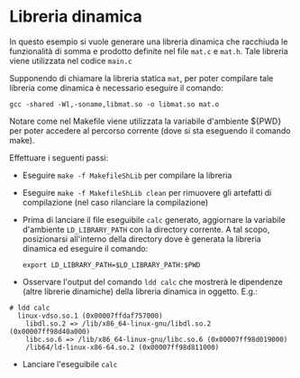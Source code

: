 # Libreria dinamica

In questo esempio si vuole generare una libreria dinamica che racchiuda le funzionalità di somma e prodotto definite nel file ``mat.c`` e ``mat.h``. Tale libreria viene utilizzata nel codice ``main.c``

Supponendo di chiamare la libreria statica ``mat``, per poter compilare tale libreria come dinamica è necessario eseguire il comando:

```gcc -shared -Wl,-soname,libmat.so -o libmat.so mat.o```

Notare come nel Makefile viene utilizzata la variabile d'ambiente ${PWD} per poter accedere al percorso corrente (dove si sta eseguendo il comando make).

Effettuare i seguenti passi:

- Eseguire ``make -f MakefileShLib`` per compilare la libreria
- Eseguire ``make -f MakefileShLib clean`` per rimuovere gli artefatti di compilazione (nel caso rilanciare la compilazione)
- Prima di lanciare il file eseguibile ``calc`` generato, aggiornare la variabile d'ambiente ``LD_LIBRARY_PATH`` con la directory corrente. A tal scopo, posizionarsi all'interno della directory dove è generata la libreria dinamica ed eseguire il comando:

  ``export LD_LIBRARY_PATH=$LD_LIBRARY_PATH:$PWD``

- Osservare l'output del comando ``ldd calc`` che mostrerà le dipendenze (altre librerie dinamiche) della libreria dinamica in oggetto. E.g.:

```
# ldd calc
  linux-vdso.so.1 (0x00007ffdaf757000)
	libdl.so.2 => /lib/x86_64-linux-gnu/libdl.so.2 (0x00007ff98d40a000)
	libc.so.6 => /lib/x86_64-linux-gnu/libc.so.6 (0x00007ff98d019000)
	/lib64/ld-linux-x86-64.so.2 (0x00007ff98d811000)
```
  
- Lanciare l'eseguibile ``calc``
